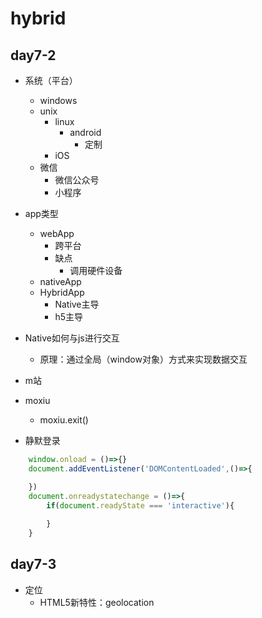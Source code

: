 # hybrid

## day7-2
* 系统（平台）
    * windows
    * unix
        * linux
            * android
                * 定制
        * iOS
    * 微信
        * 微信公众号
        * 小程序
* app类型
    * webApp
        * 跨平台
        * 缺点
            * 调用硬件设备
    * nativeApp
    * HybridApp
        * Native主导
        * h5主导

* Native如何与js进行交互
    * 原理：通过全局（window对象）方式来实现数据交互


* m站
* moxiu
    * moxiu.exit()
* 静默登录

```js
    window.onload = ()=>{}
    document.addEventListener('DOMContentLoaded',()=>{

    })
    document.onreadystatechange = ()=>{
        if(document.readyState === 'interactive'){
            
        }
    }

```


## day7-3
* 定位
    * HTML5新特性：geolocation
